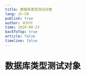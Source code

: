 ```yaml
---
title: 数据库类型测试对象
lang: zh-CN
publish: true
author: 半片叶
time: 2020-08-23
backToTop: true
article: false
timeline: false
---
```


# 数据库类型测试对象
